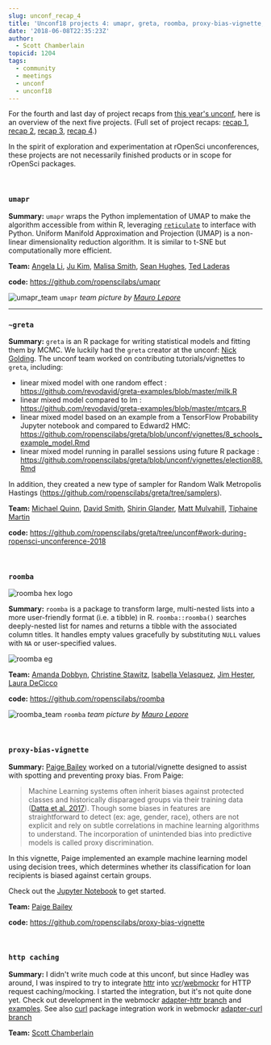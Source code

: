 ```yaml
---
slug: unconf_recap_4
title: 'Unconf18 projects 4: umapr, greta, roomba, proxy-bias-vignette, http caching'
date: '2018-06-08T22:35:23Z'
author:
  - Scott Chamberlain
topicid: 1204
tags:
  - community
  - meetings
  - unconf
  - unconf18
---
```


For the fourth and last day of project recaps from [this year's unconf](/tags/unconf18/), here is an overview of the next five projects. (Full set of project recaps: [recap 1](/blog/2018/06/05/unconf_recap_1/), [recap 2](/blog/2018/06/06/unconf18_recap_2/), [recap 3](/blog/2018/06/07/unconf_recap_3/), [recap 4](/blog/2018/06/08/unconf_recap_4/).)

In the spirit of exploration and experimentation at rOpenSci unconferences, these projects are not necessarily finished products or in scope for rOpenSci packages.

&nbsp;

### `umapr`

**Summary:** `umapr` wraps the Python implementation of UMAP to make the algorithm accessible from within R, leveraging [`reticulate`](https://cran.r-project.org/web/packages/reticulate/index.html) to interface with Python. Uniform Manifold Approximation and Projection (UMAP) is a non-linear dimensionality reduction algorithm. It is similar to t-SNE but computationally more efficient. 

**Team:** [Angela Li](https://github.com/angela-li), [Ju Kim](https://github.com/juyeongkim), [Malisa Smith](https://github.com/malisas), [Sean Hughes](https://github.com/seaaan), [Ted Laderas](https://github.com/laderast)

**code:** https://github.com/ropenscilabs/umapr

![umapr_team](/img/blog-images/2018-06-08-unconf18_recap_4/umapr_team.png)
`umapr` *team picture by [Mauro Lepore](https://twitter.com/mauro_lepore)*

<hr>

### `~greta`

**Summary:** `greta` is an R package for writing statistical models and fitting them by MCMC. We luckily had the `greta` creator at the unconf: [Nick Golding](https://github.com/goldingn). The unconf team worked on contributing tutorials/vignettes to `greta`, including:

* linear mixed model with one random effect : https://github.com/revodavid/greta-examples/blob/master/milk.R
* linear mixed model compared to lm : https://github.com/revodavid/greta-examples/blob/master/mtcars.R
* linear mixed model based on an example from a TensorFlow Probability Jupyter notebook and compared to Edward2 HMC: https://github.com/ropenscilabs/greta/blob/unconf/vignettes/8_schools_example_model.Rmd
* linear mixed model running in parallel sessions using future R package : https://github.com/ropenscilabs/greta/blob/unconf/vignettes/election88.Rmd

In addition, they created a new type of sampler for Random Walk Metropolis Hastings (https://github.com/ropenscilabs/greta/tree/samplers).

**Team:** [Michael Quinn](https://github.com/michaelquinn32), [David Smith](https://twitter.com/revodavid), [Shirin Glander](https://shirinsplayground.netlify.com/), [Matt Mulvahill](https://mattmulvahill.com/), [Tiphaine Martin](https://twitter.com/TiphCMartin)

**code:** https://github.com/ropenscilabs/greta/tree/unconf#work-during-ropensci-unconference-2018

&nbsp;

### `roomba`

![roomba hex logo](/img/blog-images/2018-06-08-unconf18_recap_4/roomba_sticker.png)

**Summary:** `roomba` is a package to transform large, multi-nested lists into a more user-friendly format (i.e. a tibble) in R. `roomba::roomba()` searches deeply-nested list for names and returns a tibble with the associated column titles. It handles empty values gracefully by substituting `NULL` values with `NA` or user-specified values.

![roomba eg](/img/blog-images/2018-06-08-unconf18_recap_4/roomba_eg.png)

**Team:** [Amanda Dobbyn](https://github.com/aedobbyn), [Christine Stawitz](https://github.com/cstawitz), [Isabella Velasquez](https://github.com/ivelasq), [Jim Hester](https://github.com/cstawitz), [Laura DeCicco](https://github.com/ldecicco-USGS)

**code:** https://github.com/ropenscilabs/roomba

![roomba_team](/img/blog-images/2018-06-08-unconf18_recap_4/roomba_team.png)
`roomba` *team picture by [Mauro Lepore](https://twitter.com/mauro_lepore)*

&nbsp;

### `proxy-bias-vignette`

**Summary:** [Paige Bailey][paige] worked on a tutorial/vignette designed to assist with spotting and preventing proxy bias. From Paige:

> Machine Learning systems often inherit biases against protected classes and historically disparaged groups via their training data ([Datta et al. 2017][datta]). Though some biases in features are straightforward to detect (ex: age, gender, race), others are not explicit and rely on subtle correlations in machine learning algorithms to understand. The incorporation of unintended bias into predictive models is called proxy discrimination.

In this vignette, Paige implemented an example machine learning model using decision trees, which determines whether its classification for loan recipients is biased against certain groups. 

Check out the [Jupyter Notebook](https://github.com/ropenscilabs/proxy-bias-vignette/blob/master/EthicalMachineLearning.ipynb) to get started. 

**Team:** [Paige Bailey][paige]

**code:** https://github.com/ropenscilabs/proxy-bias-vignette

&nbsp;

### `http caching`

**Summary:** I didn't write much code at this unconf, but since Hadley was around, I was inspired to try to integrate [httr][] into [vcr][]/[webmockr][] for HTTP request caching/mocking. I started the integration, but it's not quite done yet. Check out development in the webmockr [adapter-httr branch](https://github.com/ropensci/webmockr/tree/adapter-httr) and [examples](https://github.com/ropensci/webmockr/tree/adapter-httr#httr-integration). See also [curl][] package integration work in webmockr [adapter-curl branch](https://github.com/ropensci/webmockr/tree/adapter-curl) 

**Team:** [Scott Chamberlain](/about#team)

[curl]: https://github.com/jeroen/curl
[httr]: https://cran.rstudio.com/web/packages/httr/
[vcr]: https://github.com/ropensci/vcr
[webmockr]: https://github.com/ropensci/webmockr
[paige]: https://github.com/dynamicwebpaige
[datta]: https://arxiv.org/pdf/1707.08120.pdf
